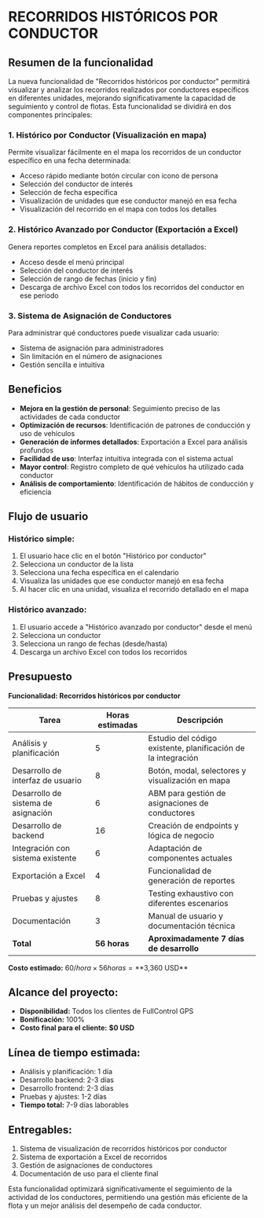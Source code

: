 # RECORRIDOS HISTÓRICOS POR CONDUCTOR

## Resumen de la funcionalidad

La nueva funcionalidad de "Recorridos históricos por conductor" permitirá visualizar y analizar los recorridos realizados por conductores específicos en diferentes unidades, mejorando significativamente la capacidad de seguimiento y control de flotas. Esta funcionalidad se dividirá en dos componentes principales:

### 1. Histórico por Conductor (Visualización en mapa)

Permite visualizar fácilmente en el mapa los recorridos de un conductor específico en una fecha determinada:

- Acceso rápido mediante botón circular con icono de persona
- Selección del conductor de interés
- Selección de fecha específica
- Visualización de unidades que ese conductor manejó en esa fecha
- Visualización del recorrido en el mapa con todos los detalles

### 2. Histórico Avanzado por Conductor (Exportación a Excel)

Genera reportes completos en Excel para análisis detallados:

- Acceso desde el menú principal
- Selección del conductor de interés
- Selección de rango de fechas (inicio y fin)
- Descarga de archivo Excel con todos los recorridos del conductor en ese período

### 3. Sistema de Asignación de Conductores

Para administrar qué conductores puede visualizar cada usuario:

- Sistema de asignación para administradores
- Sin limitación en el número de asignaciones
- Gestión sencilla e intuitiva

## Beneficios

- **Mejora en la gestión de personal**: Seguimiento preciso de las actividades de cada conductor
- **Optimización de recursos**: Identificación de patrones de conducción y uso de vehículos
- **Generación de informes detallados**: Exportación a Excel para análisis profundos
- **Facilidad de uso**: Interfaz intuitiva integrada con el sistema actual
- **Mayor control**: Registro completo de qué vehículos ha utilizado cada conductor
- **Análisis de comportamiento**: Identificación de hábitos de conducción y eficiencia

## Flujo de usuario

### Histórico simple:

1. El usuario hace clic en el botón "Histórico por conductor"
2. Selecciona un conductor de la lista
3. Selecciona una fecha específica en el calendario
4. Visualiza las unidades que ese conductor manejó en esa fecha
5. Al hacer clic en una unidad, visualiza el recorrido detallado en el mapa

### Histórico avanzado:

1. El usuario accede a "Histórico avanzado por conductor" desde el menú
2. Selecciona un conductor
3. Selecciona un rango de fechas (desde/hasta)
4. Descarga un archivo Excel con todos los recorridos

## Presupuesto

**Funcionalidad: Recorridos históricos por conductor**

| Tarea                               | Horas estimadas | Descripción                                                   |
| ----------------------------------- | --------------- | ------------------------------------------------------------- |
| Análisis y planificación            | 5               | Estudio del código existente, planificación de la integración |
| Desarrollo de interfaz de usuario   | 8               | Botón, modal, selectores y visualización en mapa              |
| Desarrollo de sistema de asignación | 6               | ABM para gestión de asignaciones de conductores               |
| Desarrollo de backend               | 16              | Creación de endpoints y lógica de negocio                     |
| Integración con sistema existente   | 6               | Adaptación de componentes actuales                            |
| Exportación a Excel                 | 4               | Funcionalidad de generación de reportes                       |
| Pruebas y ajustes                   | 8               | Testing exhaustivo con diferentes escenarios                  |
| Documentación                       | 3               | Manual de usuario y documentación técnica                     |
| **Total**                           | **56 horas**    | **Aproximadamente 7 días de desarrollo**                      |

**Costo estimado:** $60/hora × 56 horas = **$3,360 USD**

## Alcance del proyecto:

- **Disponibilidad:** Todos los clientes de FullControl GPS
- **Bonificación:** 100%
- **Costo final para el cliente:** **$0 USD**

## Línea de tiempo estimada:

- Análisis y planificación: 1 día
- Desarrollo backend: 2-3 días
- Desarrollo frontend: 2-3 días
- Pruebas y ajustes: 1-2 días
- **Tiempo total:** 7-9 días laborables

## Entregables:

1. Sistema de visualización de recorridos históricos por conductor
2. Sistema de exportación a Excel de recorridos
3. Gestión de asignaciones de conductores
4. Documentación de uso para el cliente final

Esta funcionalidad optimizará significativamente el seguimiento de la actividad de los conductores, permitiendo una gestión más eficiente de la flota y un mejor análisis del desempeño de cada conductor.
